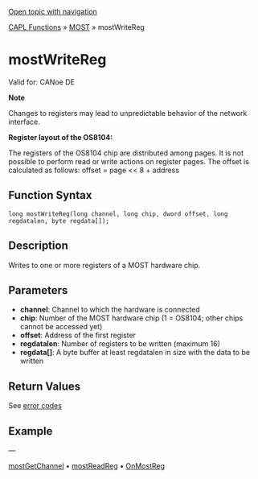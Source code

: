 [Open topic with navigation](../../../../../CANoeDEFamily.htm#Topics/CAPLFunctions/MOST/Functions/CAPLfunctionMOSTWriteReg.md)

[CAPL Functions](../../CAPLfunctions.md) » [MOST](../CAPLfunctionsMOSTOverview.md) » mostWriteReg

# mostWriteReg

Valid for:  CANoe DE

**Note**

Changes to registers may lead to unpredictable behavior of the network interface.

**Register layout of the OS8104:**

The registers of the OS8104 chip are distributed among pages. It is not possible to perform read or write actions on register pages. The offset is calculated as follows: offset = page \<\< 8 + address

## Function Syntax

```plaintext
long mostWriteReg(long channel, long chip, dword offset, long regdatalen, byte regdata[]);
```

## Description

Writes to one or more registers of a MOST hardware chip.

## Parameters

- **channel**: Channel to which the hardware is connected
- **chip**: Number of the MOST hardware chip (1 = OS8104; other chips cannot be accessed yet)
- **offset**: Address of the first register
- **regdatalen**: Number of registers to be written (maximum 16)
- **regdata[]**: A byte buffer at least regdatalen in size with the data to be written

## Return Values

See [error codes](../CAPLfunctionsMOSTErrorCodes.md)

## Example

—

[mostGetChannel](CAPLfunctionMOSTGetChannel.md) • [mostReadReg](CAPLfunctionMOSTReadReg.md) • [OnMostReg](../EventProcedures/CAPLfunctionOnMOSTReg.md)
